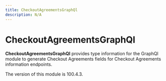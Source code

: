 ```yaml
---
title: CheckoutAgreementsGraphQl
description: N/A
---
```


# CheckoutAgreementsGraphQl

**CheckoutAgreementsGraphQl** provides type information for the GraphQl module
to generate Checkout Agreements fields for Checkout Agreements information endpoints.

<InlineAlert slots="text" />
The version of this module is 100.4.3.
